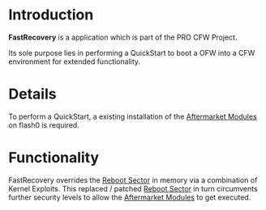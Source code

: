 # Introduction #

**FastRecovery** is a application which is part of the PRO CFW Project.

Its sole purpose lies in performing a QuickStart to boot a OFW into a CFW environment for extended functionality.

# Details #

To perform a QuickStart, a existing installation of the [Aftermarket Modules](AftermarketModules.md) on flash0 is required.

# Functionality #

FastRecovery overrides the [Reboot Sector](RebootSector.md) in memory via a combination of Kernel Exploits. This replaced / patched [Reboot Sector](RebootSector.md) in turn circumvents further security levels to allow the [Aftermarket Modules](AftermarketModules.md) to get executed.